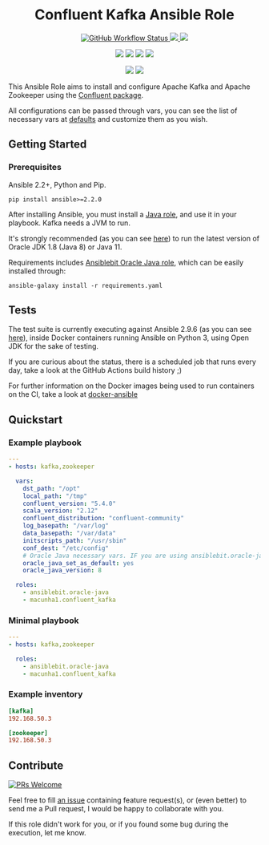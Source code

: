 <h1 align="center">Confluent Kafka Ansible Role</h1>

<p align="center">
    <a href="https://github.com/macunha1/ansible-confluent-kafka/actions" alt="GitHub Actions build">
        <img src="https://img.shields.io/github/workflow/status/macunha1/ansible-confluent-kafka/Continuous%20Integration" alt="GitHub Workflow Status" >
    </a>
    <a href="https://galaxy.ansible.com/macunha1/confluent_kafka" alt="Ansible Quality Score">
        <img src="https://img.shields.io/ansible/quality/53108" />
    </a>
    <a href="https://galaxy.ansible.com/macunha1/confluent_kafka" alt="Role Downloads">
        <img src="https://img.shields.io/ansible/role/d/53108" />
    </a>
</p>

<p align="center">
    <img src="http://img.shields.io/badge/platform-debian-a80030.svg?style=flat" />
    <img src="http://img.shields.io/badge/platform-fedora-4592fb.svg?style=flat" />
    <img src="http://img.shields.io/badge/platform-ubuntu-dd4814.svg?style=flat" />
    <img src="http://img.shields.io/badge/platform-redhat-cc0000.svg?style=flat" />
</p>

<p align="center">
    <a href="https://github.com/macunha1/ansible-confluent-kafka/pulls" alt="GitHub pull requests">
        <img src="https://img.shields.io/github/issues-pr-raw/macunha1/ansible-confluent-kafka"></a>
    <a href="https://github.com/macunha1/ansible-confluent-kafka/issues" alt="GitHub issues">
        <img src="https://img.shields.io/github/issues-raw/macunha1/ansible-confluent-kafka"></a>
</p>

This Ansible Role aims to install and configure Apache Kafka and Apache Zookeeper using the [Confluent package](https://www.confluent.io).

All configurations can be passed through vars, you can see the list of necessary
vars at [defaults](defaults/main.yaml) and customize them as you wish.

## Getting Started

### Prerequisites

Ansible 2.2+, Python and Pip.

```shell
pip install ansible>=2.2.0
```

After installing Ansible, you must install a [Java role](https://galaxy.ansible.com/list#/roles?page=1&page_size=10&autocomplete=java&order=-stargazers_count,name),
and use it in your playbook. Kafka needs a JVM to run.

It's strongly recommended (as you can see [here](https://docs.confluent.io/current/kafka/deployment.html#jvm)) to run the latest version of Oracle JDK 1.8 (Java 8) or Java 11.

Requirements includes [Ansiblebit Oracle Java role](https://github.com/ansiblebit/oracle-java), which can be easily installed through:

```shell
ansible-galaxy install -r requirements.yaml
```

## Tests

The test suite is currently executing against Ansible 2.9.6 (as you can see [here](.github/workflows/ci.yaml)),
inside Docker containers running Ansible on Python 3, using Open JDK for the
sake of testing.

If you are curious about the status, there is a scheduled job that runs every
day, take a look at the GitHub Actions build history ;)

For further information on the Docker images being used to run containers on the CI, take a look at [docker-ansible](https://github.com/macunha1/docker-ansible/)

## Quickstart

### Example playbook

```yaml
---
- hosts: kafka,zookeeper

  vars:
    dst_path: "/opt"
    local_path: "/tmp"
    confluent_version: "5.4.0"
    scala_version: "2.12"
    confluent_distribution: "confluent-community"
    log_basepath: "/var/log"
    data_basepath: "/var/data"
    initscripts_path: "/usr/sbin"
    conf_dest: "/etc/config"
    # Oracle Java necessary vars. IF you are using ansiblebit.oracle-java
    oracle_java_set_as_default: yes
    oracle_java_version: 8

  roles:
    - ansiblebit.oracle-java
    - macunha1.confluent_kafka
```

### Minimal playbook

```yaml
---
- hosts: kafka,zookeeper

  roles:
    - ansiblebit.oracle-java
    - macunha1.confluent_kafka
```

### Example inventory

```toml
[kafka]
192.168.50.3

[zookeeper]
192.168.50.3
```

## Contribute

[![PRs Welcome](https://img.shields.io/badge/PRs-welcome-brightgreen.svg?style=flat-square)](http://makeapullrequest.com)

Feel free to fill [an issue](https://github.com/macunha1/ansible-github-actions-runner/issues)
containing feature request(s), or (even better) to send me a Pull request, I
would be happy to collaborate with you.

If this role didn't work for you, or if you found some bug during the execution,
let me know.
